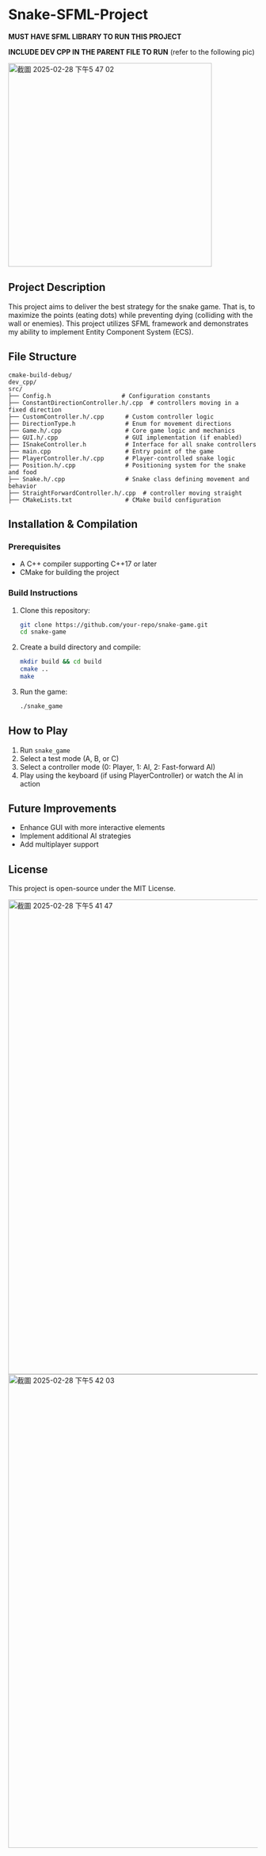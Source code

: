 # Snake-SFML-Project

**MUST HAVE SFML LIBRARY TO RUN THIS PROJECT**

**INCLUDE DEV CPP IN THE PARENT FILE TO RUN**
(refer to the following pic)

<img width="411" alt="截圖 2025-02-28 下午5 47 02" src="https://github.com/user-attachments/assets/bcefe1d6-9bd1-4949-a12c-c5a5583729a6" />

## Project Description
This project aims to deliver the best strategy for the snake game. That is, to maximize the points (eating dots) while preventing dying (colliding with the wall or enemies). This project utilizes SFML framework and demonstrates my ability to implement Entity Component System (ECS).

## File Structure
```
cmake-build-debug/
dev_cpp/
src/
├── Config.h                    # Configuration constants
├── ConstantDirectionController.h/.cpp  # controllers moving in a fixed direction
├── CustomController.h/.cpp      # Custom controller logic
├── DirectionType.h              # Enum for movement directions
├── Game.h/.cpp                  # Core game logic and mechanics
├── GUI.h/.cpp                   # GUI implementation (if enabled)
├── ISnakeController.h           # Interface for all snake controllers
├── main.cpp                     # Entry point of the game
├── PlayerController.h/.cpp      # Player-controlled snake logic
├── Position.h/.cpp              # Positioning system for the snake and food
├── Snake.h/.cpp                 # Snake class defining movement and behavior
├── StraightForwardController.h/.cpp  # controller moving straight
├── CMakeLists.txt               # CMake build configuration
```

## Installation & Compilation
### Prerequisites
- A C++ compiler supporting C++17 or later
- CMake for building the project

### Build Instructions
1. Clone this repository:
   ```sh
   git clone https://github.com/your-repo/snake-game.git
   cd snake-game
   ```
2. Create a build directory and compile:
   ```sh
   mkdir build && cd build
   cmake ..
   make
   ```
3. Run the game:
   ```sh
   ./snake_game
   ```

## How to Play
1. Run `snake_game`
2. Select a test mode (A, B, or C)
3. Select a controller mode (0: Player, 1: AI, 2: Fast-forward AI)
4. Play using the keyboard (if using PlayerController) or watch the AI in action

## Future Improvements
- Enhance GUI with more interactive elements
- Implement additional AI strategies
- Add multiplayer support

## License
This project is open-source under the MIT License.



<img width="958" alt="截圖 2025-02-28 下午5 41 47" src="https://github.com/user-attachments/assets/efef9ebf-e2fb-43ae-b08c-d9adafb7538b" />

<img width="956" alt="截圖 2025-02-28 下午5 42 03" src="https://github.com/user-attachments/assets/01b817f1-e6cb-4412-b265-9c0bbac2850d" />



